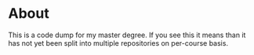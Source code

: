 # About

This is a code dump for my master degree. If you see this it means than it has not yet been split into multiple repositories on per-course basis.
